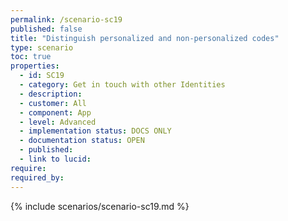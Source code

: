 ```yaml
---
permalink: /scenario-sc19
published: false
title: "Distinguish personalized and non-personalized codes"
type: scenario
toc: true
properties:
  - id: SC19
  - category: Get in touch with other Identities
  - description:
  - customer: All
  - component: App
  - level: Advanced
  - implementation status: DOCS ONLY
  - documentation status: OPEN
  - published:
  - link to lucid:
require:
required_by:
---
```


{% include scenarios/scenario-sc19.md %}
